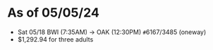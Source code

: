 # As of 05/05/24
- Sat 05/18 BWI (7:35AM) -> OAK (12:30PM) `#`6167/3485 (oneway)
- $1,292.94 for three adults 
